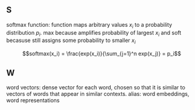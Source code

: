 ##

## S

softmax function: function maps arbitrary values $x_i$ to a probability distribution $p_i$. max because amplifies probability of largest $x_i$ and soft becasuse still assigns some probability to smaller $x_i$

$$softmax(x_i) = \frac{exp(x_i)}{\sum_{j=1}^n exp(x_j)} = p_i$$


## W

word vectors: dense vector for each word, chosen so that it is similar to vectors of words that appear in similar contexts. alias: word embeddings, word representations
